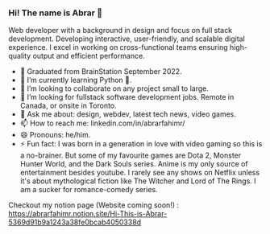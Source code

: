 ### Hi! The name is Abrar 👋

Web developer with a background in design and focus on full stack development. Developing interactive, user-friendly, and scalable digital experience. I excel in working on cross-functional teams ensuring high-quality output and efficient performance.

- 🔭 Graduated from BrainStation September 2022.
- 🌱 I’m currently learning Python 🐍.
- 👯 I’m looking to collaborate on any project small to large.
- 🤔 I’m looking for fullstack software development jobs. Remote in Canada, or onsite in Toronto.
- 💬 Ask me about: design, webdev, latest tech news, video games.
- 📫 How to reach me: linkedin.com/in/abrarfahimr/
- 😄 Pronouns: he/him.
- ⚡ Fun fact: I was born in a generation in love with video gaming so this is a no-brainer. But some of my favourite games are Dota 2, Monster Hunter World, and the Dark Souls series. Anime is my only source of entertainment besides youtube. I rarely see any shows on Netflix unless it's about mythological fiction like The Witcher and Lord of The Rings. I am a sucker for romance-comedy series.

Checkout my notion page (Website coming soon!) : https://abrarfahimr.notion.site/Hi-This-is-Abrar-5369d91b9a1243a38fe0bcab4050338d
